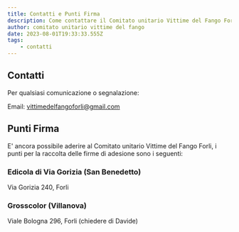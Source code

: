 ```yaml
---
title: Contatti e Punti Firma
description: Come contattare il Comitato unitario Vittime del Fango Forli
author: comitato unitario vittime del fango
date: 2023-08-01T19:33:33.555Z
tags: 
    - contatti
---
```


## Contatti

Per qualsiasi comunicazione o segnalazione: 

Email: <a href="mailto:vittimedelfangoforli@gmail.com">vittimedelfangoforli@gmail.com</a>


## Punti Firma

E' ancora possibile aderire al Comitato unitario Vittime del Fango Forli, i punti per la raccolta delle firme di adesione sono i seguenti:

### Edicola di Via Gorizia (San Benedetto)
Via Gorizia 240, Forli

### Grosscolor (Villanova)
Viale Bologna 296, Forli 
(chiedere di Davide)